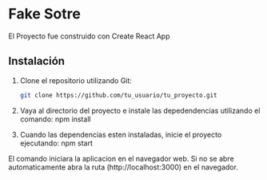 # Fake Sotre 

El Proyecto fue construido con Create React App

## Instalación

1. Clone el repositorio utilizando Git:

   ```bash
   git clone https://github.com/tu_usuario/tu_proyecto.git

2. Vaya al directorio del proyecto e instale las depedendencias utilizando el comando:
npm install

3. Cuando las dependencias esten instaladas, inicie el proyecto ejecutando:
npm start

El comando iniciara la aplicacion en el navegador web. Si no se abre automaticamente abra la ruta (http://localhost:3000) en el navegador.
